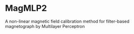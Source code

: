 # MagMLP2
A non-linear magnetic field calibration method for filter-based magnetograph by Multilayer Perceptron
